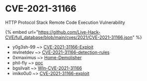 # CVE-2021-31166

HTTP Protocol Stack Remote Code Execution Vulnerability

{% embed url="https://github.com/Live-Hack-CVE/full_database/blob/main/cves/2021/CVE-2021-31166.json" %}


* y0g3sh-99 ~> [CVE-2021-31166-Exploit](https://www.alice-snow.ru/2021/database/cve-2021-31166/cve-2021-31166-exploit-y0g3sh-99)
* mvlnetdev ~> [CVE-2021-31166-detection-rules](https://www.alice-snow.ru/2021/database/cve-2021-31166/cve-2021-31166-detection-rules-mvlnetdev)
* 0xmaximus ~> [Home-Demolisher](https://www.alice-snow.ru/2021/database/cve-2021-31166/home-demolisher-0xmaximus)
* phil-fly ~> [poc](https://www.alice-snow.ru/2021/database/cve-2021-31166/poc-phil-fly)
* bgsilvait ~> [WIn-CVE-2021-31166](https://www.alice-snow.ru/2021/database/cve-2021-31166/win-cve-2021-31166-bgsilvait)
* imiko0u0 ~> [CVE-2021-31166-exploit](https://www.alice-snow.ru/2021/database/cve-2021-31166/cve-2021-31166-exploit-imiko0u0)